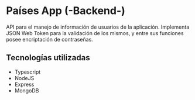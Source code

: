 # Países App (-Backend-)

API para el manejo de información de usuarios de la aplicación. Implementa JSON Web Token para la validación de los mismos, y entre sus funciones posee encriptación de contraseñas.

## Tecnologías utilizadas

-  Typescript
-  NodeJS
-  Express
-  MongoDB
